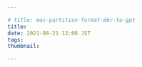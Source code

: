 ```yaml
---

# title: mac-partition-format-mbr-to-gpt
title:
date: 2021-08-21 12:08 JST
tags: 
thumbnail:

---
```



